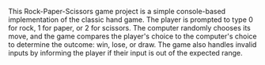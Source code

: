 This Rock-Paper-Scissors game project is a simple console-based implementation of the classic hand game. The player is prompted to type 0 for rock, 1 for paper, or 2 for scissors. The computer randomly chooses its move, and the game compares the player's choice to the computer's choice to determine the outcome: win, lose, or draw. The game also handles invalid inputs by informing the player if their input is out of the expected range.
